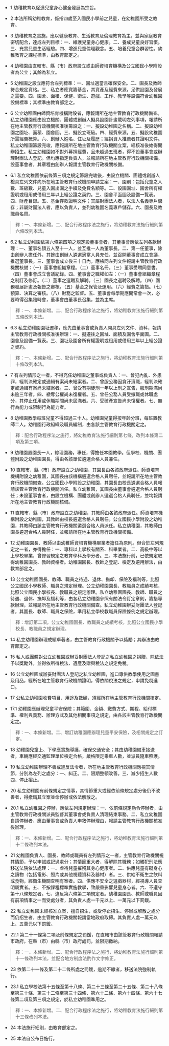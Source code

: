 * 1 幼稚教育以促進兒童身心健全發展為宗旨。

* 2 本法所稱幼稚教育，係指四歲至入國民小學前之兒童，在幼稚園所受之教育。

* 3 幼稚教育之實施，應以健康教育、生活教育及倫理教育為主，並與家庭教育密切配合，達成左列目標：一、維護兒童身心健康。二、養成兒童良好習慣。三、充實兒童生活經驗。四、增進兒童倫理觀念。五、培養兒童合群習性。幼稚教育之課程標準，由教育部定之。

* 4 幼稚園由直轄市、縣（市）政府設立或由師資培育機構及公立國民小學附設者為公立；其餘為私立。

* 5 幼稚園之設立應符合左列標準：一、園址適當且確保安全。二、園長及教師符合規定資格。三、私立者應寬籌基金，其資產及經費來源，足供設園及發展之需要。四、園舍、面積、保健、衛生、遊戲、工作、教學等設備符合幼稚園設備標準；其標準由教育部定之。

* 6 公立幼稚園由師資培育機構附設者，應報請所在地主管教育行政機關備查。私立幼稚園應由設立機關、團體或創辦人擬具設園計畫載明左列事項，報請所在地主管教育行政機關核准後籌設之：一、擬設幼稚園之名稱。二、擬設幼稚園之園址、面積、園舍圖。三、擬設立班級。四、經費來源。五、擬設幼稚園所需經費概算。六、創辦人姓名、住址及履歷；經捐資人推薦者其證明文件。私立幼稚園籌設完竣，應報請所在地主管教育行政機關立案，經核准後始得開辦招生。私立幼稚園如不對外募捐經費，且未超過五班者，得不設董事會或辦理財團法人登記。但均應指定負責人，並報請所在地主管教育行政機關核備。設董事會者，其章程由創辦人報請主管教育行政機關核備。

* 6.1 私立幼稚園依前條第三項之規定籌設完竣後，由設立機關、團體或創辦人檢具左列文件向所在地主管教育行政機關申請立案：一、園則：包括兒童之人數、班級數、兒童入園出園之手續及免費名額等。二、設園園址、園舍所有權證明或租用或借用三年以上經公證之契約。三、園舍平面圖及設備一覽表。四、財產目錄。五、基金存款證明文件；其屬財團法人者，以法人名義專戶儲存；非屬財團法人者，應以負責人，並列幼稚園名義專戶儲存。六、園長及教職員名冊。

> 釋：一、本條新增。二、配合行政程序法之施行，將幼稚教育法施行細則第六條改列本法。

* 6.2 私立幼稚園依第六條第四項之規定設董事會者，其董事會應依左列各款辦理：一、董事名額五人至十一人，並互推一人為董事長。二、第一任董事，除由創辦人擔任外，其餘由創辦人遴選適當人員充任，並召開董事會成立會議，推選董事長。三、董事會成立後三十日內，應檢同左列文件報請主管教育行政機關核備：（一）董事會組織章程。（二）董事名冊。（三）董事受聘同意書。（四）董事會成立會議紀錄。四、董事會之職權如左：（一）董事會組織章程之制訂及修訂。（二）董事之選聘及解聘。（三）園長之選聘及解聘。（四）園務發展計畫及報告之審核。（五）基金之保管及運用。（六）經費之籌措。（七）預算、決算之審核。（八）財務之監督。五、董事會每學期應開常會一次，必要時得召集臨時會，董事會由董事長召集，並為主席。

> 釋：一、本條新增。二、配合行政程序法之施行，將幼稚教育法施行細則第五條改列本法。

* 6.3 私立幼稚園園址遷移，應先由董事會或負責人開具左列文件、資料，報請主管教育行政機關核准後辦理：一、擬遷往之園址、面積及園舍平面圖。二、園舍及設備一覽表。三、園址及園舍所有權證明或租用或借用三年以上經公證之契約。

> 釋：一、本條新增。二、配合行政程序法之施行，將幼稚教育法施行細則第十條改列本法。

* 7 有左列情形之一者，不得充任幼稚園之董事或負責人：一、曾犯內亂、外患罪，經判決確定或通緝有案尚未結案者。二、曾服公務因貪汙瀆職，經判決確定或通緝有案尚未結案者。三、曾受有期徒刑一年以上刑之宣告，服刑期滿尚未逾三年者。四、褫奪公權尚未復權者。五、曾任公務人員受撤職或休職處分，其停止任用或休職期間尚未屆滿者。六、受破產宣告尚未復權者。七、無行為能力或限制行為能力者。

* 8 幼稚園教學每班兒童不得超過三十人。幼稚園兒童得按年齡分班，每班置教師二人。幼稚園行政組織及職員編制，由各該主管教育行政機關定之。

> 釋：配合行政程序法之施行，將幼稚教育法施行細則第七條，改列本條第二項及第三項。

* 9 幼稚園置園長一人，綜理園務，專任，得擔任本園教學。但學校、機關、團體附設之幼稚園園長，得由各該單位遴選合格人員兼任。

* 10 直轄市、縣（市）政府設立之幼稚園，其園長由各該政府派任。師資培育機構附設之幼稚園，其園長由該機構遴選合格人員聘任，並報請所在地主管教育行政機關備查。公立國民小學附設之幼稚園，其園長由校長遴選合格人員報請該管主管教育行政機關派任。私立幼稚園，其園長由董事會遴選合格人員聘任；未設董事會者，由設立機構、團體或創辦人遴選合格人員聘任，並均報請所在地主管教育行政機關核備。

* 11 直轄市、縣（市）政府設立之幼稚園，其教師由各該政府派任。師資培育機構附設之幼稚園，其教師由校長遴選合格人員聘任。公立國民小學附設之幼稚園，其教師由該主管教育行政機關遴選合格人員派任。私立幼稚園，其教師由園長遴選合格人員聘任，並報請所在地主管教育行政機關核備。

* 12 幼稚園園長、教師以由幼稚師資培育機構畢業者擔任為原則。但合於左列規定之一者，亦得擔任：一、專科以上學校有關系、科畢業者。二、高級中等以上學校畢業，曾修習規定之教育學科及學分者。三、本法施行前，已依規定取得幼稚園園長、教師資格者。幼稚園園長、教師之登記、檢定及遴用辦法，由教育部定之。

* 13 公立幼稚園園長、教師、職員之待遇、退休、撫卹、保險及福利等，比照公立國民小學教師、職員之規定辦理。公立幼稚園園長、教職員之成績考核，比照公立國民小學校長、教職員之規定辦理。私立幼稚園園長、教師、職員之待遇、退休、撫卹及福利等，由各私立幼稚園參照有關法令訂定章則，籌措專款辦理，並報請所在地主管教育行政機關備查。私立幼稚園辦妥財團法人登記者，其園長、教師、職員之保險，準用私立學校教職員保險條例之規定辦理。

> 釋：增訂第二項。公立幼稚園園長、教職員之成績考核，比照公立國民小學校長、教職員之規定辦理。

* 14 私立幼稚園辦理成績卓著者，由主管教育行政機關予以獎勵；其辦法由教育部定之。

* 15 私人或團體對公立幼稚園或辦妥財團法人登記之私立幼稚園之捐贈，除依法予以獎勵外，並得依所得稅法、遺產及贈與稅法之規定免稅。

* 16 公立幼稚園或辦妥財團法人登記之私立幼稚園，進口專供教學使用之圖書及用品，經所在地主管教育行政機關證明，得依關稅法之規定，申請免稅進口。

* 17 公私立幼稚園收費項目、用途及數額，須經所在地主管教育行政機關核定。

* 17.1 幼稚園應辦理兒童平安保險；其範圍、金額、繳費方式、期程、給付標準、權利與義務、辦理方式及其他相關事項之規定，由各該主管教育行政機關定之。

> 釋：一、本條新增。二、增訂幼稚園應辦理兒童平安保險，及相關規定之訂定。

* 18 幼稚園兒童上、下學應實施導護，確保交通安全；其由幼稚園備車接送者，車輛應經交通監理單位檢定合格，嚴格限定乘車人數，並派員隨車照護。

* 19 私立幼稚園辦理不善或違反法令者，所在地主管教育行政機關應視其情節，分別為左列之處分：一、糾正。二、限期整頓改善。三、減少招生人數四、停止招止。

* 20 私立幼稚園有前條規定之情事，其情節重大或經依前條規定處分後仍不改善者，得撤銷其立案並命停辦或依法解散之。

* 20.1 私立幼稚園之停辦，應依左列規定辦理：一、依前條規定勒令停辦者，由主管教育行政機關派員監督其董事會或負責人清理結束事務。二、私立幼稚園自請停辦者，應由董事會或負責人申敘停辦理由，報請主管教育行政機關核准後辦理。

> 釋：一、本條新增。二、配合行政程序法之施行，將幼稚教育法施行細則第十二條改列本法。

* 21 幼稚園負責人、園長、教師或職員有左列情形之一者，主管教育行政機關視其情節，予以申誡或記過處分；其情節重大者，得解除其職務；如觸犯刑法應移送法院依法處理：一、虐待兒童摧殘其身心健康者。二、供應兒童有礙身心之讀物（包括電影、照片或其他視聽資料及器材）者。三、供給不衛生之飲料或食物，經衛生機關查明有案者。四、供應不安全之遊戲器材，經視導人員查明屬實者。五、不按課程標準實施教學，致嚴重影響兒童身心者。六、不遵守第十八條規定者。七、違反第六條第二項規定者。幼稚園園長、教師或職員因有前項情事之一而受處分者，其負責人處一千元以上、一萬元以下罰鍰。

* 22 私立幼稚園未經核准立案，擅自招生，或受停止招生、停辦或解散之處分而仍招生者，由主管教育行政機關報請當地政府取締。其負責人處一萬元以上、五萬元以下罰鍰。

* 22.1 第二十一條第二項及前條規定之罰鍰，在直轄市由該管教育行政機關報請市政府，在縣（市）由縣（市）政府處罰，並限期繳納。

> 釋：一、本條新增。二、配合行政程序法之施行，將幼稚教育法施行細則第十一條改列本法，並配合地方制度法酌作文字修正。

* 23 依第二十一條及第二十二條所處之罰鍰，逾期不繳者，移送法院強制執行。

* 23.1 私立學校法第十五條至第十八條、第二十三條至第二十五條、第二十八條至第三十條、第三十二條至第三十四條、第六十二條、第六十四條、第六十七條第二項及第三項之規定，於私立幼稚園準用之。

> 釋：一、本條新增。二、配合行政程序法之施行，將幼稚教育法施行細則第十三條改列本法。

* 24 本法施行細則，由教育部定之。

* 25 本法自公布日施行。

